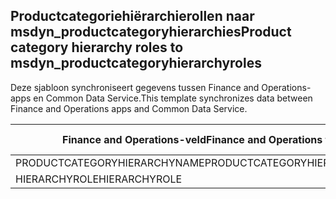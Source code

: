 ## <a name="product-category-hierarchy-roles-to-msdyn_productcategoryhierarchyroles"></a><span data-ttu-id="b703a-101">Productcategoriehiërarchierollen naar msdyn_productcategoryhierarchies</span><span class="sxs-lookup"><span data-stu-id="b703a-101">Product category hierarchy roles to msdyn_productcategoryhierarchyroles</span></span>

<span data-ttu-id="b703a-102">Deze sjabloon synchroniseert gegevens tussen Finance and Operations-apps en Common Data Service.</span><span class="sxs-lookup"><span data-stu-id="b703a-102">This template synchronizes data between Finance and Operations apps and Common Data Service.</span></span>

<span data-ttu-id="b703a-103">Finance and Operations-veld</span><span class="sxs-lookup"><span data-stu-id="b703a-103">Finance and Operations field</span></span> | <span data-ttu-id="b703a-104">Toewijzingstype</span><span class="sxs-lookup"><span data-stu-id="b703a-104">Map type</span></span> | <span data-ttu-id="b703a-105">Ander Dynamics 365-veld</span><span class="sxs-lookup"><span data-stu-id="b703a-105">Other Dynamics 365 field</span></span> | <span data-ttu-id="b703a-106">Standaardwaarde</span><span class="sxs-lookup"><span data-stu-id="b703a-106">Default value</span></span>
---|---|---|---
<span data-ttu-id="b703a-107">PRODUCTCATEGORYHIERARCHYNAME</span><span class="sxs-lookup"><span data-stu-id="b703a-107">PRODUCTCATEGORYHIERARCHYNAME</span></span> | = | <span data-ttu-id="b703a-108">msdyn_hierarchy.msdyn_name</span><span class="sxs-lookup"><span data-stu-id="b703a-108">msdyn_hierarchy.msdyn_name</span></span> | 
<span data-ttu-id="b703a-109">HIERARCHYROLE</span><span class="sxs-lookup"><span data-stu-id="b703a-109">HIERARCHYROLE</span></span> | >< | <span data-ttu-id="b703a-110">msdyn_hierarchyrole</span><span class="sxs-lookup"><span data-stu-id="b703a-110">msdyn_hierarchyrole</span></span> | 
